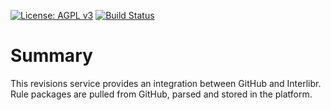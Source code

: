 [![License: AGPL v3](https://img.shields.io/badge/License-AGPL%20v3-blue.svg)](https://www.gnu.org/licenses/agpl-3.0)
[![Build Status](https://travis-ci.org/Xalgorithms/service-il-revisions-github.svg?branch=master)](https://travis-ci.org/Xalgorithms/service-il-revisions-github)

# Summary

This revisions service provides an integration between GitHub and
Interlibr. Rule packages are pulled from GitHub, parsed and stored in
the platform.

